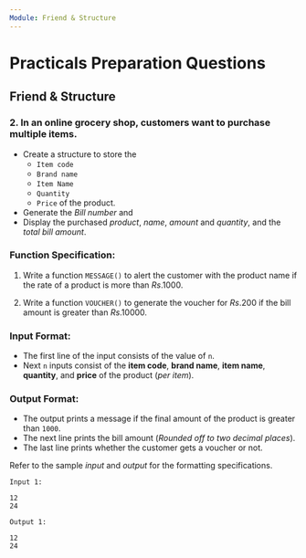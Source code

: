 ```yaml
---
Module: Friend & Structure
---
```


# Practicals Preparation Questions

## **Friend & Structure**

### 2. In an online grocery shop, customers want to purchase multiple items.

  - Create a structure to store the
    - `Item code`
    - `Brand name`
    - `Item Name`
    - `Quantity`
    - `Price` of the product.
  - Generate the *Bill number* and
  - Display the purchased *product*, *name*, *amount* and *quantity*, and the *total bill amount*.


### **Function Specification:**

  1. Write a function `MESSAGE()` to alert the customer with the product name if the rate of a  product is more than $Rs.1000$.

  2. Write a function `VOUCHER()` to generate the voucher for $Rs.200$ if the bill amount is greater than $Rs.10000$.


### **Input Format:**
  - The first line of the input consists of the value of `n`.
  - Next `n` inputs consist of the **item code**, **brand name**, **item name**, **quantity**, and **price** of the product (*per item*).

### **Output Format:**
  - The output prints a message if the final amount of the product is greater than `1000`.
  - The next line prints the bill amount (*Rounded off to two decimal places*).
  - The last line prints whether the customer gets a voucher or not.


Refer to the sample *input* and *output* for the formatting specifications.


```
Input 1:

12
24
```

```
Output 1:

12
24
```